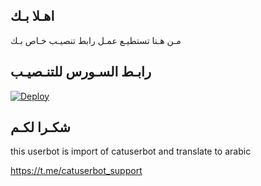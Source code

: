 ## اهـلا بـك
مـن هـنا تستطيـع عمـل رابط تنصيـب خـاص بـك

## رابـط السـورس للتنـصيـب

[![Deploy](https://www.herokucdn.com/deploy/button.svg)](https://heroku.com/deploy?template=https://github.com/kKRKKLE/jmthon)

## شكـرا لكـم 


this userbot is import of catuserbot and translate to arabic

https://t.me/catuserbot_support

